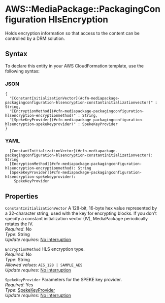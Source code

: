 # AWS::MediaPackage::PackagingConfiguration HlsEncryption<a name="aws-properties-mediapackage-packagingconfiguration-hlsencryption"></a>

Holds encryption information so that access to the content can be controlled by a DRM solution\.

## Syntax<a name="aws-properties-mediapackage-packagingconfiguration-hlsencryption-syntax"></a>

To declare this entity in your AWS CloudFormation template, use the following syntax:

### JSON<a name="aws-properties-mediapackage-packagingconfiguration-hlsencryption-syntax.json"></a>

```
{
  "[ConstantInitializationVector](#cfn-mediapackage-packagingconfiguration-hlsencryption-constantinitializationvector)" : String,
  "[EncryptionMethod](#cfn-mediapackage-packagingconfiguration-hlsencryption-encryptionmethod)" : String,
  "[SpekeKeyProvider](#cfn-mediapackage-packagingconfiguration-hlsencryption-spekekeyprovider)" : SpekeKeyProvider
}
```

### YAML<a name="aws-properties-mediapackage-packagingconfiguration-hlsencryption-syntax.yaml"></a>

```
  [ConstantInitializationVector](#cfn-mediapackage-packagingconfiguration-hlsencryption-constantinitializationvector): String
  [EncryptionMethod](#cfn-mediapackage-packagingconfiguration-hlsencryption-encryptionmethod): String
  [SpekeKeyProvider](#cfn-mediapackage-packagingconfiguration-hlsencryption-spekekeyprovider): 
    SpekeKeyProvider
```

## Properties<a name="aws-properties-mediapackage-packagingconfiguration-hlsencryption-properties"></a>

`ConstantInitializationVector`  <a name="cfn-mediapackage-packagingconfiguration-hlsencryption-constantinitializationvector"></a>
A 128\-bit, 16\-byte hex value represented by a 32\-character string, used with the key for encrypting blocks\. If you don't specify a constant initialization vector \(IV\), MediaPackage periodically rotates the IV\.  
*Required*: No  
*Type*: String  
*Update requires*: [No interruption](https://docs.aws.amazon.com/AWSCloudFormation/latest/UserGuide/using-cfn-updating-stacks-update-behaviors.html#update-no-interrupt)

`EncryptionMethod`  <a name="cfn-mediapackage-packagingconfiguration-hlsencryption-encryptionmethod"></a>
HLS encryption type\.   
*Required*: No  
*Type*: String  
*Allowed values*: `AES_128 | SAMPLE_AES`  
*Update requires*: [No interruption](https://docs.aws.amazon.com/AWSCloudFormation/latest/UserGuide/using-cfn-updating-stacks-update-behaviors.html#update-no-interrupt)

`SpekeKeyProvider`  <a name="cfn-mediapackage-packagingconfiguration-hlsencryption-spekekeyprovider"></a>
Parameters for the SPEKE key provider\.  
*Required*: Yes  
*Type*: [SpekeKeyProvider](aws-properties-mediapackage-packagingconfiguration-spekekeyprovider.md)  
*Update requires*: [No interruption](https://docs.aws.amazon.com/AWSCloudFormation/latest/UserGuide/using-cfn-updating-stacks-update-behaviors.html#update-no-interrupt)
